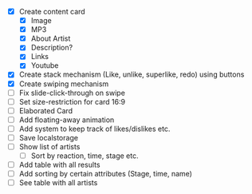 - [x] Create content card
  - [x] Image
  - [x] MP3
  - [x] About Artist
  - [x] Description?
  - [x] Links
  - [x] Youtube
- [x] Create stack mechanism (Like, unlike, superlike, redo) using buttons
- [x] Create swiping mechanism
- [ ] Fix slide-click-through on swipe
- [ ] Set size-restriction for card 16:9
- [ ] Elaborated Card
- [ ] Add floating-away animation
- [ ] Add system to keep track of likes/dislikes etc.
- [ ] Save localstorage
- [ ] Show list of artists
  - [ ] Sort by reaction, time, stage etc.
- [ ] Add table with all results
- [ ] Add sorting by certain attributes (Stage, time, name)
- [ ] See table with all artists
